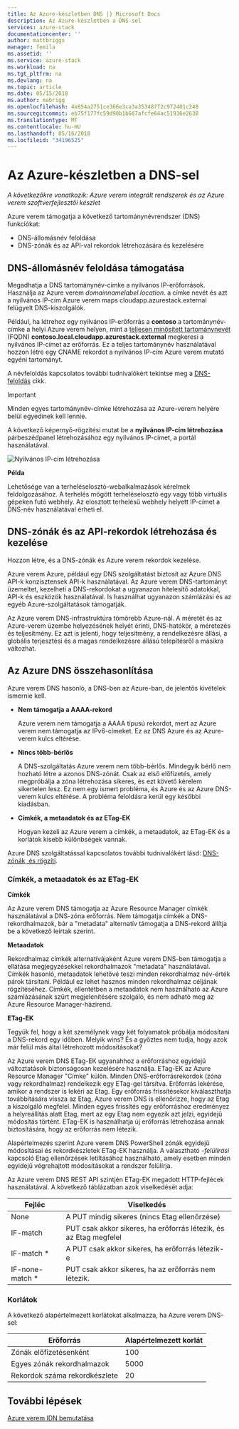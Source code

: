 ```yaml
---
title: Az Azure-készletben DNS |} Microsoft Docs
description: Az Azure-készletben a DNS-sel
services: azure-stack
documentationcenter: ''
author: mattbriggs
manager: femila
ms.assetid: ''
ms.service: azure-stack
ms.workload: na
ms.tgt_pltfrm: na
ms.devlang: na
ms.topic: article
ms.date: 05/15/2018
ms.author: mabrigg
ms.openlocfilehash: 4e854a2751ce366e3ca3a353487f2c972401c248
ms.sourcegitcommit: eb75f177fc59d90b1b667afcfe64ac51936e2638
ms.translationtype: MT
ms.contentlocale: hu-HU
ms.lasthandoff: 05/16/2018
ms.locfileid: "34196525"
---
```

# <a name="using-dns-in-azure-stack"></a>Az Azure-készletben a DNS-sel

*A következőkre vonatkozik: Azure verem integrált rendszerek és az Azure verem szoftverfejlesztői készlet*

Azure verem támogatja a következő tartománynévrendszer (DNS) funkciókat:

* DNS-állomásnév feloldása
* DNS-zónák és az API-val rekordok létrehozására és kezelésére

## <a name="support-for-dns-hostname-resolution"></a>DNS-állomásnév feloldása támogatása

Megadhatja a DNS tartománynév-címke a nyilvános IP-erőforrások. Használja az Azure verem *domainnamelabel.location*. a címke nevét és azt a nyilvános IP-cím Azure verem maps cloudapp.azurestack.external felügyelt DNS-kiszolgálók.

Például, ha létrehoz egy nyilvános IP-erőforrás a **contoso** a tartománynév-címke a helyi Azure verem helyen, mint a [teljesen minősített tartománynevét](https://en.wikipedia.org/wiki/Fully_qualified_domain_name) (FQDN)  **contoso.local.cloudapp.azurestack.external** megkeresi a nyilvános IP-címet az erőforrás. Ez a teljes tartománynév használatával hozzon létre egy CNAME rekordot a nyilvános IP-cím Azure verem mutató egyéni tartományt.

A névfeloldás kapcsolatos további tudnivalókért tekintse meg a [DNS-feloldás](https://docs.microsoft.com/en-us/azure/dns/dns-for-azure-services?toc=%2fazure%2fvirtual-machines%2fwindows%2ftoc.json) cikk.

> [!IMPORTANT]
> Minden egyes tartománynév-címke létrehozása az Azure-verem helyére belül egyedinek kell lennie.

A következő képernyő-rögzítési mutat be a **nyilvános IP-cím létrehozása** párbeszédpanel létrehozásához egy nyilvános IP-címet, a portál használatával.

![Nyilvános IP-cím létrehozása](media/azure-stack-whats-new-dns/image01.png)

**Példa**

Lehetősége van a terheléselosztó-webalkalmazások kérelmek feldolgozásához. A terhelés mögött terheléselosztó egy vagy több virtuális gépeken futó webhely. Az elosztott terhelésű webhely helyett IP-címet a DNS-név használatával érheti el.

## <a name="create-and-manage-dns-zones-and-records-using-the-api"></a>DNS-zónák és az API-rekordok létrehozása és kezelése

Hozzon létre, és a DNS-zónák és Azure verem rekordok kezelése.

Azure verem Azure, például egy DNS szolgáltatást biztosít az Azure DNS API-k konzisztensek API-k használatával.  Az Azure verem DNS-tartományt üzemeltet, kezelheti a DNS-rekordokat a ugyanazon hitelesítő adatokkal, API-k és eszközök használatával. Is használhat ugyanazon számlázási és az egyéb Azure-szolgáltatások támogatják.

Az Azure verem DNS-infrastruktúra tömörebb Azure-nál. A méretét és az Azure-verem üzembe helyezésének helyét érinti, DNS-hatókör, a méretezés és teljesítmény. Ez azt is jelenti, hogy teljesítmény, a rendelkezésre állási, a globális terjesztési és a magas rendelkezésre állású telepítésről a másikra változhat.

## <a name="comparison-with-azure-dns"></a>Az Azure DNS összehasonlítása

Azure verem DNS hasonló, a DNS-ben az Azure-ban, de jelentős kivételek ismernie kell.

* **Nem támogatja a AAAA-rekord**

    Azure verem nem támogatja a AAAA típusú rekordot, mert az Azure verem nem támogatja az IPv6-címeket.  Ez az DNS Azure és az Azure-verem kulcs eltérése.
* **Nincs több-bérlős**

    A DNS-szolgáltatás Azure verem nem több-bérlős. Mindegyik bérlő nem hozható létre a azonos DNS-zónát. Csak az első előfizetés, amely megpróbálja a zóna létrehozása sikeres, és ezt követő kérelem sikertelen lesz.  Ez nem egy ismert probléma, és Azure és az Azure DNS-verem kulcs eltérése. A probléma feloldásra kerül egy későbbi kiadásban.
* **Címkék, a metaadatok és az ETag-EK**

    Hogyan kezeli az Azure verem a címkék, a metaadatok, az ETag-EK és a korlátok kisebb különbségek vannak.

Azure DNS szolgáltatással kapcsolatos további tudnivalókért lásd: [DNS-zónák, és rögzíti](../../dns/dns-zones-records.md).

### <a name="tags-metadata-and-etags"></a>Címkék, a metaadatok és az ETag-EK

**Címkék**

Az Azure verem DNS támogatja az Azure Resource Manager címkék használatával a DNS-zóna erőforrás. Nem támogatja címkék a DNS-rekordhalmazok, bár a "metadata" alternatív támogatja a DNS-rekord állítja be a következő leírtak szerint.

**Metaadatok**

Rekordhalmaz címkék alternatívájaként Azure verem DNS-ben támogatja a ellátása megjegyzésekkel rekordhalmazok "metadata" használatával. Címkék hasonló, metaadatok lehetővé teszi minden rekordhalmaz név-érték párok társítani. Például ez lehet hasznos minden rekordhalmaz céljának rögzítéséhez. Címkék, ellentétben a metaadatok nem használható az Azure számlázásának szűrt megjelenítésére szolgáló, és nem adható meg az Azure Resource Manager-házirend.

**ETag-EK**

Tegyük fel, hogy a két személynek vagy két folyamatok próbálja módosítani a DNS-rekord egy időben. Melyik wins? És a győztes nem tudja, hogy azok már felül más által létrehozott módosításokat?

Az Azure verem DNS ETag-EK ugyanahhoz a erőforráshoz egyidejű változtatások biztonságosan kezelésére használja. ETag-EK az Azure Resource Manager "Címke" külön. Minden DNS-erőforrásrekordok (zóna vagy rekordhalmaz) rendelkezik egy ETag-gel társítva. Erőforrás lekérése, amikor a rendszer is lekéri az Etag. Egy erőforrás frissítésekor kiválaszthatja továbbítására vissza az Etag, Azure verem DNS is ellenőrizze, hogy az Etag a kiszolgáló megfelel. Minden egyes frissítés egy erőforráshoz eredményez a helyreállítás alatt Etag, mert az egy Etag nem egyezik azt jelzi, egyidejű módosítás történt. ETag-EK is használhatja új erőforrás létrehozása annak biztosítására, hogy az erőforrás nem létezik.

Alapértelmezés szerint Azure verem DNS PowerShell zónák egyidejű módosításai és rekordkészletek ETag-EK használja. A választható *-felülírási* kapcsoló Etag ellenőrzések letiltásához használható, amely esetben minden egyidejű végrehajtott módosításokat a rendszer felülírja.

Az Azure verem DNS REST API szintjén ETag-EK megadott HTTP-fejlécek használatával. A következő táblázatban azok viselkedését adja:

| Fejléc | Viselkedés|
|--------|---------|
| None   | A PUT mindig sikeres (nincs Etag ellenőrzése)|
| IF-match| PUT csak akkor sikeres, ha erőforrás létezik, és az Etag megfelel|
| IF-match *| A PUT csak akkor sikeres, ha erőforrás létezik-e|
| IF-none-match *| PUT csak akkor sikeres, ha az erőforrás nem létezik.|

### <a name="limits"></a>Korlátok

A következő alapértelmezett korlátokat alkalmazza, ha Azure verem DNS-sel:

| Erőforrás| Alapértelmezett korlát|
|---------|--------------|
| Zónák előfizetésenként| 100|
| Egyes zónák rekordhalmazok| 5000|
| Rekordok száma rekordkészlete| 20|

## <a name="next-steps"></a>További lépések

[Azure verem IDN bemutatása](azure-stack-understanding-dns.md)

